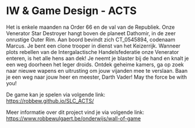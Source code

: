 # IW & Game Design - ACTS
Het is enkele maanden na Order 66 en de val van de Republiek. Onze Venerator Star Destroyer hangt boven de planeet Dathomir, in de zeer onrustige Outer Rim. Aan boord bevindt zich CT_0545894, codenaam Marcus. Je bent een clone trooper in dienst van het Keizerrijk. Wanneer plots rebellen van de Intergalactische Handelsfederatie onze Venerator enteren, is het alle hens aan dek! Je neemt je blaster bij de hand en knalt je een weg doorheen het leger droids. Ontdek geheime kamers, ga op zoek naar nieuwe wapens en uitrusting om jouw vijanden mee te verslaan. Baan je een weg naar jouw heer en meester, Darth Vader! May the force be with you!

De game kan je spelen via volgende link: 
https://robbew.github.io/SLC_ACTS/

Meer informatie over dit project vind je via volgende link: 
https://www.robbewulgaert.be/onderwijs/wall-of-game
